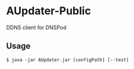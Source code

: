 # AUpdater-Public
 DDNS client for DNSPod

## Usage
```shell
$ java -jar AUpdater.jar [configPath] [--test]
```
